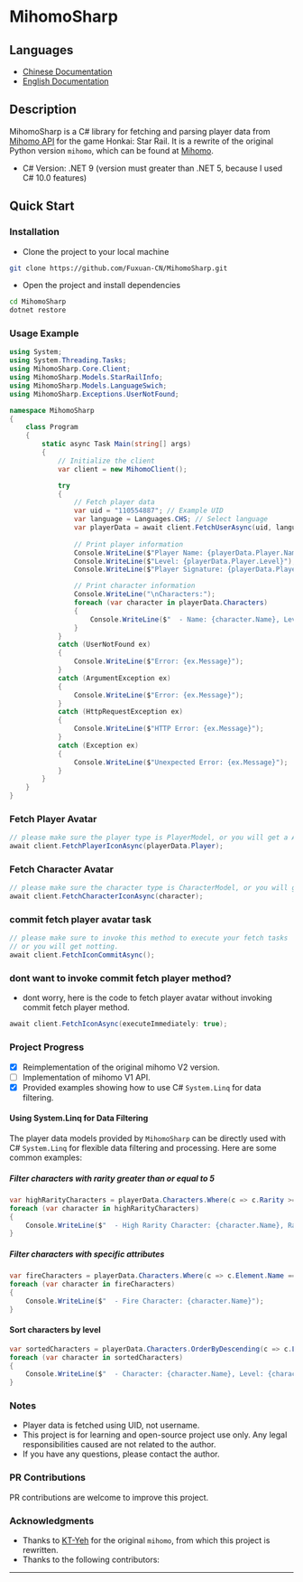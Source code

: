 
# MihomoSharp

## Languages

- [Chinese Documentation](README.md)
- [English Documentation](README.EN.md)

## Description

MihomoSharp is a C# library for fetching and parsing player data from [Mihomo API](https://api.mihomo.me) for the game Honkai: Star Rail. It is a rewrite of the original Python version `mihomo`, which can be found at [Mihomo](https://github.com/KT-Yeh/mihomo).

- C# Version: .NET 9 (version must greater than .NET 5, because I used C# 10.0 features)

## Quick Start

### Installation

- Clone the project to your local machine

```bash
git clone https://github.com/Fuxuan-CN/MihomoSharp.git
```

- Open the project and install dependencies

```bash
cd MihomoSharp
dotnet restore
```

### Usage Example

```csharp
using System;
using System.Threading.Tasks;
using MihomoSharp.Core.Client;
using MihomoSharp.Models.StarRailInfo;
using MihomoSharp.Models.LanguageSwich;
using MihomoSharp.Exceptions.UserNotFound;

namespace MihomoSharp
{
    class Program
    {
        static async Task Main(string[] args)
        {
            // Initialize the client
            var client = new MihomoClient();

            try
            {
                // Fetch player data
                var uid = "110554887"; // Example UID
                var language = Languages.CHS; // Select language
                var playerData = await client.FetchUserAsync(uid, language);
                
                // Print player information
                Console.WriteLine($"Player Name: {playerData.Player.Name}");
                Console.WriteLine($"Level: {playerData.Player.Level}");
                Console.WriteLine($"Player Signature: {playerData.Player.Signature}");

                // Print character information
                Console.WriteLine("\nCharacters:");
                foreach (var character in playerData.Characters)
                {
                    Console.WriteLine($"  - Name: {character.Name}, Level: {character.Level}, Rarity: {character.Rarity}");
                }
            }
            catch (UserNotFound ex)
            {
                Console.WriteLine($"Error: {ex.Message}");
            }
            catch (ArgumentException ex)
            {
                Console.WriteLine($"Error: {ex.Message}");
            }
            catch (HttpRequestException ex)
            {
                Console.WriteLine($"HTTP Error: {ex.Message}");
            }
            catch (Exception ex)
            {
                Console.WriteLine($"Unexpected Error: {ex.Message}");
            }
        }
    }
}
```

### Fetch Player Avatar

```csharp
// please make sure the player type is PlayerModel, or you will get a ArgumentException
await client.FetchPlayerIconAsync(playerData.Player);
```

### Fetch Character Avatar

```csharp
// please make sure the character type is CharacterModel, or you will get a ArgumentException
await client.FetchCharacterIconAsync(character);
```

### commit fetch player avatar task

```csharp
// please make sure to invoke this method to execute your fetch tasks
// or you will get notting.
await client.FetchIconCommitAsync();
```

### dont want to invoke commit fetch player method?

- dont worry, here is the code to fetch player avatar without invoking commit fetch player method.

```csharp
await client.FetchIconAsync(executeImmediately: true);
```

### Project Progress

- [x] Reimplementation of the original mihomo V2 version.
- [ ] Implementation of mihomo V1 API.
- [x] Provided examples showing how to use C# `System.Linq` for data filtering.

#### Using System.Linq for Data Filtering

The player data models provided by `MihomoSharp` can be directly used with C# `System.Linq` for flexible data filtering and processing. Here are some common examples:

##### Filter characters with rarity greater than or equal to 5

```csharp
var highRarityCharacters = playerData.Characters.Where(c => c.Rarity >= 5);
foreach (var character in highRarityCharacters)
{
    Console.WriteLine($"  - High Rarity Character: {character.Name}, Rarity: {character.Rarity}");
}
```

##### Filter characters with specific attributes

```csharp
var fireCharacters = playerData.Characters.Where(c => c.Element.Name == "Fire");
foreach (var character in fireCharacters)
{
    Console.WriteLine($"  - Fire Character: {character.Name}");
}
```

#### Sort characters by level

```csharp
var sortedCharacters = playerData.Characters.OrderByDescending(c => c.Level);
foreach (var character in sortedCharacters)
{
    Console.WriteLine($"  - Character: {character.Name}, Level: {character.Level}");
}
```

### Notes

- Player data is fetched using UID, not username.
- This project is for learning and open-source project use only. Any legal responsibilities caused are not related to the author.
- If you have any questions, please contact the author.

### PR Contributions

PR contributions are welcome to improve this project.

### Acknowledgments

- Thanks to [KT-Yeh](https://github.com/KT-Yeh) for the original `mihomo`, from which this project is rewritten.
- Thanks to the following contributors:

---
